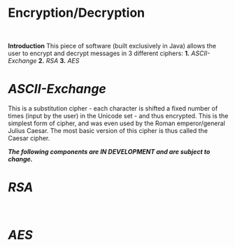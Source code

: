 # Encryption/Decryption
<br>

**Introduction**
This piece of software (built exclusively in Java) allows the user to encrypt and decrypt messages
in 3 different ciphers:
**1.** *ASCII-Exchange*
**2.** *RSA*
**3.** *AES*
<br>

# *ASCII-Exchange*
This is a substitution cipher - each character is shifted a fixed number of times (input by the user)
in the Unicode set - and thus encrypted. This is the simplest form of cipher, and was even used by 
the Roman emperor/general Julius Caesar. The most basic version of this cipher is thus called the
Caesar cipher.
<br>

***The following components are IN DEVELOPMENT and are subject to change.***

# *RSA*
<br>

# *AES*